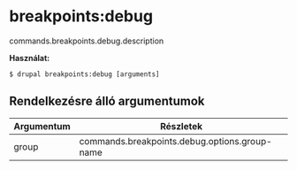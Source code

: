 # breakpoints:debug
commands.breakpoints.debug.description

**Használat:**
```
$ drupal breakpoints:debug [arguments]
```

## Rendelkezésre álló argumentumok
Argumentum | Részletek
---------|-------------
group | commands.breakpoints.debug.options.group-name
